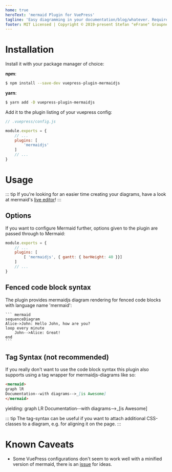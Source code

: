 ```yaml
---
home: true
heroText: 'mermaid Plugin for VuePress'
tagline: 'Easy diagramming in your documentation/blog/whatever. Requires VuePress 1.x'
footer: MIT Licensed | Copyright © 2019-present Stefan "eFrane" Graupner
---
```


# Installation

Install it with your package manager of choice:

**npm**:

``` bash
$ npm install --save-dev vuepress-plugin-mermaidjs
```

**yarn**:

``` bash
$ yarn add -D vuepress-plugin-mermaidjs
```

Add it to the plugin listing of your vuepress config:

``` js
// .vuepress/config.js

module.exports = {
    // ...
    plugins: [
        'mermaidjs'
    ]
    // ...
}
```

# Usage

::: tip
If you're looking for an easier time creating your diagrams,
have a look at mermaid's [live editor][mle]!
:::

## Options

If you want to configure Mermaid further, options given
to the plugin are passed through to Mermaid:

``` js
module.exports = {
    // ...
    plugins: [
        [ 'mermaidjs', { gantt: { barHeight: 40 }}]
    ]
    // ...
}
```

## Fenced code block syntax

The plugin provides mermaidjs diagram rendering for fenced code blocks
with language name 'mermaid':

    ``` mermaid
    sequenceDiagram
    Alice->John: Hello John, how are you?
    loop every minute
        John-->Alice: Great!
    end
    ```

## Tag Syntax (not recommended)

If you really don't want to use the code block syntax
this plugin also supports using a tag wrapper
for mermaidjs-diagrams like so:

``` md
<mermaid>
graph lR
Documentation--with diagrams-->_[is Awesome]
</mermaid>
```

yielding:
<mermaid>
graph LR
Documentation--with diagrams-->_[is Awesome]
</mermaid>

::: tip
The tag-syntax can be useful if you want to attach additional CSS-classes
to a diagram, e.g. for aligning it on the page.
:::

# Known Caveats

- Some VuePress configurations don't seem to work
  well with a minified version of mermaid, there
  is an [issue][#5] for ideas.

[mle]: https://mermaidjs.github.io/mermaid-live-editor/
[pr]: https://github.com/eFrane/vuepress-plugin-mermaidjs/pulls
[#5]:https://github.com/eFrane/vuepress-plugin-mermaidjs/issues/5
